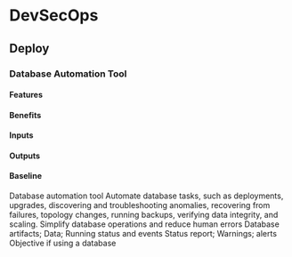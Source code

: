 # DevSecOps

## Deploy

### Database Automation Tool

#### Features

#### Benefits

#### Inputs

#### Outputs

#### Baseline

Database
automation
tool
Automate database tasks,
such as deployments,
upgrades, discovering
and troubleshooting
anomalies, recovering
from failures, topology
changes, running
backups, verifying data
integrity, and scaling.
Simplify
database
operations and
reduce human
errors
Database
artifacts;
Data;
Running status
and events
Status report;
Warnings;
alerts
Objective if
using a
database
